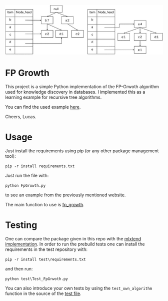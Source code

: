 ![Banner](images/banner.jpg)
# FP Growth
This project is a simple Python implementation of the FP-Grwoth algorithm used for knowledge discovery in 
databases. I implemented this as a learning example for recursive tree algorithms.

You can find the used example [here](https://www.mygreatlearning.com/blog/understanding-fp-growth-algorithm/).

Cheers, Lucas.

# Usage
Just install the requirements using pip (or any other package management tool):

`pip -r install requirements.txt`

Just run the file with:

`python FpGrowth.py`

to see an example from the previously mentioned website.

The main function to use is [fp_growth](FpGrowth.py#:~:text=fp_growth).

# Testing
One can compare the package given in this repo with the 
[mlxtend implementation](http://rasbt.github.io/mlxtend/user_guide/frequent_patterns/fpgrowth/). In order to
run the prebuild tests one can install the requirements in the test repository with:

`pip -r install test\requirements.txt`

and then run:

`python test\Test_FpGrwoth.py`

You can also introduce your own tests by using the `test_own_algorithm` function in the source of the
[test file](test/Test_FpGrowth.py#:~:text=test_own_algorithm).

